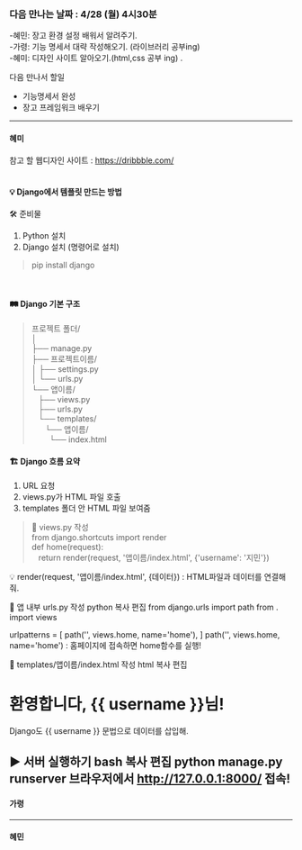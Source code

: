 ### 다음 만나는 날짜 : 4/28 (월) 4시30분

-혜민: 장고 환경 설정 배워서 알려주기.<br>
-가령:  기능 명세서 대략 작성해오기. (라이브러리 공부ing)<br>
-혜미: 디자인 사이트 알아오기.(html,css 공부 ing) .<br>

다음 만나서 할일 

- 기능명세서 완성
- 장고 프레임워크 배우기 

---
#### 혜미<br>
참고 할 웹디자인 사이트 : https://dribbble.com/ <br><br>
#### 💡 Django에서 템플릿 만드는 방법 <br>
🛠️ 준비물 <br>
1. Python 설치 <br>
2. Django 설치 (명령어로 설치)
> pip install django

<br>




#### 🛤️ Django 기본 구조<br>
> 프로젝트 폴더/ <br>
│<br>
├── manage.py <br>
├── 프로젝트이름/ <br>
│   ├── settings.py <br>
│   └── urls.py <br>
└── 앱이름/ <br>
   &nbsp;&nbsp;&nbsp;├── views.py <br>
    &nbsp;&nbsp; ├── urls.py <br>
   &nbsp;&nbsp; └── templates/ <br>
       &nbsp; &nbsp;&nbsp;&nbsp;  └── 앱이름/ <br>
       &nbsp;&nbsp;&nbsp;&nbsp;&nbsp;&nbsp;&nbsp;  └── index.html <br>

#### 🏗️ Django 흐름 요약
1. URL 요청<br>
2. views.py가 HTML 파일 호출<br>
3. templates 폴더 안 HTML 파일 보여줌<br>

>📄 views.py 작성<br>
from django.shortcuts import render<br>
def home(request):<br>
    &nbsp;&nbsp;&nbsp;return render(request, '앱이름/index.html', {'username': '지민'})<br>

💡 render(request, '앱이름/index.html', {데이터}) : HTML파일과 데이터를 연결해줘.<br>

📄 앱 내부 urls.py 작성
python
복사
편집
from django.urls import path
from . import views

urlpatterns = [
    path('', views.home, name='home'),
]
path('', views.home, name='home') : 홈페이지에 접속하면 home함수를 실행!

📄 templates/앱이름/index.html 작성
html
복사
편집
<!DOCTYPE html>
<html lang="ko">
<head>
    <meta charset="UTF-8">
    <title>기억을 깨우는 AI - Django</title>
</head>
<body>
    <h1>환영합니다, {{ username }}님!</h1>
</body>
</html>
Django도 {{ username }} 문법으로 데이터를 삽입해.

▶️ 서버 실행하기
bash
복사
편집
python manage.py runserver
브라우저에서 http://127.0.0.1:8000/ 접속!
---
#### 가령 <br>

---

#### 혜민 <br>
